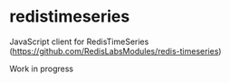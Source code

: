 # redistimeseries

JavaScript client for RedisTimeSeries (https://github.com/RedisLabsModules/redis-timeseries)

Work in progress